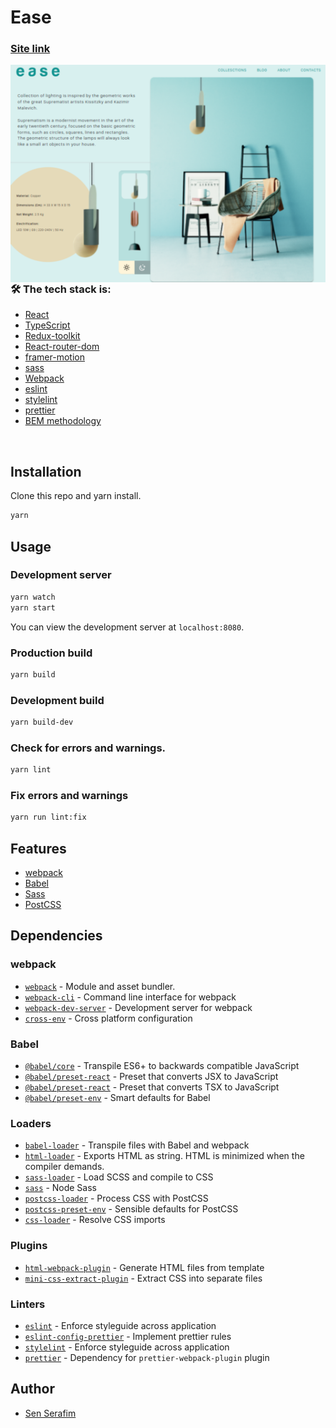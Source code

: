 # Ease

### [Site link](https://cozy-narwhal-c89fe9.netlify.app/)

  <img align="right" alt="img" src="src/images/bg-git.png"  />

### 🛠 The tech stack is:

- [React](https://reactjs.org/)
- [TypeScript](https://www.typescriptlang.org/)
- [Redux-toolkit](https://redux-toolkit.js.org/)
- [React-router-dom](https://reactrouter.com/docs/en/v6/getting-started/overview)
- [framer-motion](https://www.framer.com/motion/)
- [sass](https://ru.wikipedia.org/wiki/Sass)
- [Webpack](https://webpack.js.org/)
- [eslint](https://eslint.org/)
- [stylelint](https://stylelint.io/)
- [prettier](https://prettier.io/)
- [BEM methodology](https://en.bem.info/methodology/)


<br/>

## Installation

Clone this repo and yarn install.

```bash
yarn
```

## Usage

### Development server

```bash
yarn watch
yarn start
```

You can view the development server at `localhost:8080`.

### Production build

```bash
yarn build
```

### Development build

```bash
yarn build-dev
```
### Check for errors and warnings.

```bash
yarn lint
```

### Fix errors and warnings

```bash
yarn run lint:fix
```

## Features

- [webpack](https://webpack.js.org/)
- [Babel](https://babeljs.io/)
- [Sass](https://sass-lang.com/)
- [PostCSS](https://postcss.org/)

## Dependencies

### webpack

- [`webpack`](https://github.com/webpack/webpack) - Module and asset bundler.
- [`webpack-cli`](https://github.com/webpack/webpack-cli) - Command line interface for webpack
- [`webpack-dev-server`](https://github.com/webpack/webpack-dev-server) - Development server for webpack
- [`cross-env`](https://github.com/kentcdodds/cross-env) - Cross platform configuration

### Babel

- [`@babel/core`](https://www.npmjs.com/package/@babel/core) - Transpile ES6+ to backwards compatible JavaScript
- [`@babel/preset-react`](https://babeljs.io/docs/en/babel-preset-react) - Preset that converts JSX to JavaScript
- [`@babel/preset-react`](https://babeljs.io/docs/en/babel-preset-typescript) - Preset that converts TSX to JavaScript
- [`@babel/preset-env`](https://babeljs.io/docs/en/babel-preset-env) - Smart defaults for Babel

### Loaders

- [`babel-loader`](https://webpack.js.org/loaders/babel-loader/) - Transpile files with Babel and webpack
- [`html-loader`](https://webpack.js.org/loaders/html-loader/) - Exports HTML as string. HTML is minimized when the compiler demands.
- [`sass-loader`](https://webpack.js.org/loaders/sass-loader/) - Load SCSS and compile to CSS
- [`sass`](https://www.npmjs.com/package/sass) - Node Sass
- [`postcss-loader`](https://webpack.js.org/loaders/postcss-loader/) - Process CSS with PostCSS
- [`postcss-preset-env`](https://www.npmjs.com/package/postcss-preset-env) - Sensible defaults for PostCSS
- [`css-loader`](https://webpack.js.org/loaders/css-loader/) - Resolve CSS imports

### Plugins

- [`html-webpack-plugin`](https://github.com/jantimon/html-webpack-plugin) - Generate HTML files from template
- [`mini-css-extract-plugin`](https://github.com/webpack-contrib/mini-css-extract-plugin) - Extract CSS into separate files

### Linters

- [`eslint`](https://github.com/eslint/eslint) - Enforce styleguide across application
- [`eslint-config-prettier`](https://github.com/prettier/eslint-config-prettier) - Implement prettier rules
- [`stylelint`](https://stylelint.io/) - Enforce styleguide across application
- [`prettier`](https://github.com/prettier/prettier) - Dependency for `prettier-webpack-plugin` plugin

## Author

- [Sen Serafim](https://github.com/Hostlife22)
